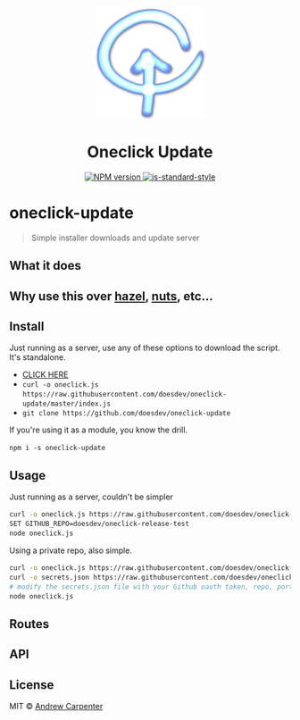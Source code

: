 <div align="center">
  <img src="oneclick.png" alt="SCRUD" width="200" />
  <h1>Oneclick Update</h1>
  <a href="https://npmjs.org/package/oneclick-update">
    <img src="https://badge.fury.io/js/oneclick-update.svg" alt="NPM version" />
  </a>
  <a href="https://github.com/feross/standard">
    <img src="https://img.shields.io/badge/code%20style-standard-brightgreen.svg?style=flat" alt="js-standard-style" />
  </a>
</div>

# oneclick-update

> Simple installer downloads and update server

## What it does

## Why use this over [hazel](https://github.com/zeit/hazel), [nuts](https://github.com/GitbookIO/nuts), etc...

## Install

Just running as a server, use any of these options to download the script. It's standalone.

- [CLICK HERE](https://raw.githubusercontent.com/doesdev/oneclick-update/master/index.js)
- `curl -o oneclick.js https://raw.githubusercontent.com/doesdev/oneclick-update/master/index.js`
- `git clone https://github.com/doesdev/oneclick-update`

If you're using it as a module, you know the drill.

`npm i -s oneclick-update`

## Usage

Just running as a server, couldn't be simpler

```sh
curl -o oneclick.js https://raw.githubusercontent.com/doesdev/oneclick-update/master/index.js
SET GITHUB_REPO=doesdev/oneclick-release-test
node oneclick.js
```

Using a private repo, also simple.
```sh
curl -o oneclick.js https://raw.githubusercontent.com/doesdev/oneclick-update/master/index.js
curl -o secrets.json https://raw.githubusercontent.com/doesdev/oneclick-update/master/secrets.example.json
# modify the secrets.json file with your Github oauth token, repo, port, and return URL
node oneclick.js
```

## Routes

## API

## License

MIT © [Andrew Carpenter](https://github.com/doesdev)
